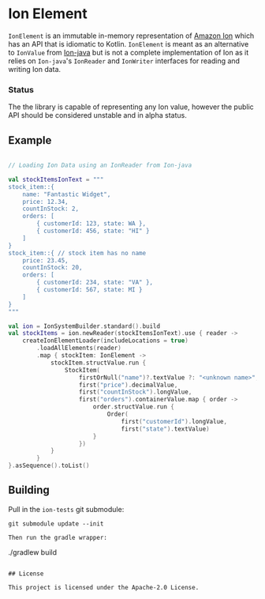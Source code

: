 # Ion Element

`IonElement` is an immutable in-memory representation of [Amazon Ion](http://amzn.github.io/ion-docs/) which has an API
that is idiomatic to Kotlin.  `IonElement` is meant as an alternative to `IonValue` from 
[Ion-java](https://github.com/amzn/ion-java) but is not a complete implementation of Ion as it relies on `Ion-java`'s 
`IonReader` and `IonWriter` interfaces for reading and writing Ion data.

### Status

The the library is capable of representing any Ion value, however the public API should be considered 
unstable and in alpha status.

## Example

```Kotlin

// Loading Ion Data using an IonReader from Ion-java

val stockItemsIonText = """
stock_item::{
    name: "Fantastic Widget",
    price: 12.34,
    countInStock: 2,
    orders: [
        { customerId: 123, state: WA },
        { customerId: 456, state: "HI" }
    ]
}
stock_item::{ // stock item has no name
    price: 23.45,
    countInStock: 20,
    orders: [
        { customerId: 234, state: "VA" },
        { customerId: 567, state: MI }
    ]
}
"""

val ion = IonSystemBuilder.standard().build
val stockItems = ion.newReader(stockItemsIonText).use { reader ->
    createIonElementLoader(includeLocations = true)
        .loadAllElements(reader)
        .map { stockItem: IonElement ->
            stockItem.structValue.run {
                StockItem(
                    firstOrNull("name")?.textValue ?: "<unknown name>",
                    first("price").decimalValue,
                    first("countInStock").longValue,
                    first("orders").containerValue.map { order ->
                        order.structValue.run {
                            Order(
                                first("customerId").longValue,
                                first("state").textValue)
                        }
                    })
            }
        }
}.asSequence().toList()
```

## Building

Pull in the `ion-tests` git submodule:

``` 
git submodule update --init

Then run the gradle wrapper:

```
./gradlew build
```

## License

This project is licensed under the Apache-2.0 License.

